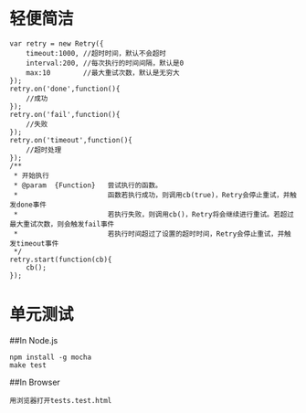 轻便简洁
==========

    var retry = new Retry({
        timeout:1000, //超时时间，默认不会超时
        interval:200, //每次执行的时间间隔，默认是0
        max:10        //最大重试次数，默认是无穷大
    });
    retry.on('done',function(){
        //成功
    });
    retry.on('fail',function(){
        //失败
    });
    retry.on('timeout',function(){
        //超时处理
    });
    /**
     * 开始执行
     * @param  {Function}   尝试执行的函数。
     *                      函数若执行成功，则调用cb(true)，Retry会停止重试，并触发done事件
     *                      若执行失败，则调用cb()，Retry将会继续进行重试。若超过最大重试次数，则会触发fail事件
     *                      若执行时间超过了设置的超时时间，Retry会停止重试，并触发timeout事件
     */
    retry.start(function(cb){
        cb(); 
    });

单元测试
==========

##In Node.js

    npm install -g mocha
    make test

##In Browser

    用浏览器打开tests.test.html